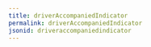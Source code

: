 ```yaml
---
title: driverAccompaniedIndicator
permalink: driverAccompaniedIndicator
jsonid: driveraccompaniedindicator
---
```

